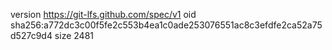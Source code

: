 version https://git-lfs.github.com/spec/v1
oid sha256:a772dc3c00f5fe2c553b4ea1c0ade253076551ac8c3efdfe2ca52a75d527c9d4
size 2481
